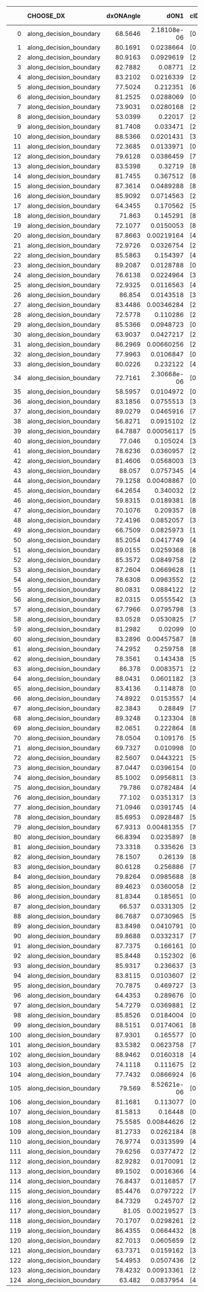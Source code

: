 |     | CHOOSE_DX               |   dxONAngle |        dON1 | cIDON1   |   dON_patch_1 |   nTON |         dON |   dxOFFAngle |       dOFF1 | cIDOFF1   |   dOFF_patch_1 |   nTOFF |        dOFF | SUCCESS   |   nExp |   dual_point_id |   subpoint_time_seconds |   total_execution_time |       logp |        dOFF/dON | Vote dOFF>dON   |
|----:|:------------------------|------------:|------------:|:---------|--------------:|-------:|------------:|-------------:|------------:|:----------|---------------:|--------:|------------:|:----------|-------:|----------------:|------------------------:|-----------------------:|-----------:|----------------:|:----------------|
|   0 | along_decision_boundary |     68.5646 | 2.18108e-06 | [0 8]    |   2.18108e-06 |      1 | 2.18108e-06 |      74.0737 | 0.171859    | [1 8]     |    0.171859    |       1 | 0.171859    | True      |      1 |               1 |                 2.22781 |                3.3777  |  0         | 78795.5         | True            |
|   1 | along_decision_boundary |     80.1691 | 0.0238664   | [0 4]    |   0.0238664   |      1 | 0.0238664   |      81.8979 | 0.116107    | [1 4]     |    0.116107    |       1 | 0.116107    | True      |      2 |               5 |                 1.50182 |                7.11552 | -0.5       |     4.86486     | True            |
|   2 | along_decision_boundary |     80.9163 | 0.0929619   | [2 6]    |   0.0929619   |      1 | 0.0929619   |      88.9018 | 0.106518    | [2 6]     |    0.106518    |       1 | 0.106518    | True      |      3 |               6 |                 2.15294 |                9.33233 | -1         |     1.14582     | True            |
|   3 | along_decision_boundary |     82.7882 | 0.08771     | [2 3]    |   0.08771     |      1 | 0.08771     |      82.2219 | 0.0471164   | [2 3]     |    0.0471164   |       1 | 0.0471164   | False     |      4 |               7 |                 2.1579  |               11.5964  | -1.5       |     0.537184    | False           |
|   4 | along_decision_boundary |     83.2102 | 0.0216339   | [2 3]    |   0.0216339   |      1 | 0.0216339   |      81.8399 | 0.00123472  | [2 3]     |    0.00123472  |       1 | 0.00123472  | False     |      5 |               8 |                 1.10564 |               12.7441  | -0.5       |     0.0570735   | False           |
|   5 | along_decision_boundary |     77.5024 | 0.212351    | [6 7]    |   0.212351    |      1 | 0.212351    |      87.2064 | 0.0239155   | [6 7]     |    0.0239155   |       1 | 0.0239155   | False     |      6 |               9 |                 2.13523 |               14.9612  | -0.1       |     0.112623    | False           |
|   6 | along_decision_boundary |     81.2525 | 0.0288069   | [0 1]    |   0.0288069   |      1 | 0.0288069   |      85.8811 | 0.172427    | [0 1]     |    0.172427    |       1 | 0.172427    | True      |      7 |              10 |                 1.46108 |               16.4464  | -0         |     5.9856      | True            |
|   7 | along_decision_boundary |     73.9031 | 0.0280168   | [2 5]    |   0.0280168   |      1 | 0.0280168   |      82.1501 | 0.105248    | [2 5]     |    0.105248    |       1 | 0.105248    | True      |      8 |              11 |                 1.64035 |               18.1676  | -0.0714286 |     3.75659     | True            |
|   8 | along_decision_boundary |     53.0399 | 0.22017     | [2 6]    |   0.22017     |      1 | 0.22017     |      76.9721 | 0.000168531 | [2 6]     |    0.000168531 |       1 | 0.000168531 | False     |      9 |              12 |                 1.41882 |               19.7053  | -0.25      |     0.00076546  | False           |
|   9 | along_decision_boundary |     81.7408 | 0.033471    | [2 8]    |   0.033471    |      1 | 0.033471    |      82.4558 | 0.0421353   | [2 8]     |    0.0421353   |       1 | 0.0421353   | True      |     10 |              13 |                 1.1589  |               21.0579  | -0.0555556 |     1.25886     | True            |
|  10 | along_decision_boundary |     88.5366 | 0.0201431   | [3 6]    |   0.0201431   |      1 | 0.0201431   |      82.5578 | 0.348609    | [3 6]     |    0.348609    |       1 | 0.348609    | True      |     11 |              14 |                 3.38739 |               24.7707  | -0.2       |    17.3067      | True            |
|  11 | along_decision_boundary |     72.3685 | 0.0133971   | [0 8]    |   0.0133971   |      1 | 0.0133971   |      74.5097 | 0.00476724  | [1 8]     |    0.00476724  |       1 | 0.00476724  | False     |     12 |              15 |                 1.63243 |               26.4523  | -0.409091  |     0.35584     | False           |
|  12 | along_decision_boundary |     79.6128 | 0.0386459   | [7 9]    |   0.0386459   |      1 | 0.0386459   |      85.898  | 0.0785568   | [7 9]     |    0.0785568   |       1 | 0.0785568   | True      |     13 |              16 |                 1.42956 |               27.971   | -0.166667  |     2.03273     | True            |
|  13 | along_decision_boundary |     83.5398 | 0.32719     | [8 9]    |   0.32719     |      1 | 0.32719     |      76.1184 | 0.273541    | [8 9]     |    0.273541    |       1 | 0.273541    | False     |     14 |              17 |                 2.87105 |               30.9578  | -0.346154  |     0.836029    | False           |
|  14 | along_decision_boundary |     81.7455 | 0.367512    | [8 9]    |   0.367512    |      1 | 0.367512    |      85.3781 | 0.207521    | [8 9]     |    0.207521    |       1 | 0.207521    | False     |     15 |              18 |                 2.37695 |               33.4086  | -0.142857  |     0.564665    | False           |
|  15 | along_decision_boundary |     87.3614 | 0.0489288   | [8 9]    |   0.0489288   |      1 | 0.0489288   |      88.6817 | 0.198771    | [8 9]     |    0.198771    |       1 | 0.198771    | True      |     16 |              19 |                 1.30891 |               34.8602  | -0.0333333 |     4.06244     | True            |
|  16 | along_decision_boundary |     85.9092 | 0.0714563   | [2 4]    |   0.0714563   |      1 | 0.0714563   |      84.9288 | 0.0222588   | [2 4]     |    0.0222588   |       1 | 0.0222588   | False     |     17 |              21 |                 1.97018 |               36.9941  | -0.125     |     0.311502    | False           |
|  17 | along_decision_boundary |     64.3455 | 0.170562    | [5 8]    |   0.170562    |      1 | 0.170562    |      77.3001 | 0.209327    | [5 8]     |    0.209327    |       1 | 0.209327    | True      |     18 |              22 |                 2.01372 |               39.0775  | -0.0294118 |     1.22728     | True            |
|  18 | along_decision_boundary |     71.863  | 0.145291    | [8 9]    |   0.145291    |      1 | 0.145291    |      69.755  | 0.00879396  | [8 9]     |    0.00879396  |       1 | 0.00879396  | False     |     19 |              23 |                 1.9241  |               41.0965  | -0.111111  |     0.0605267   | False           |
|  19 | along_decision_boundary |     72.1077 | 0.0150053   | [8 9]    |   0.0150053   |      1 | 0.0150053   |      82.6068 | 0.0222074   | [8 9]     |    0.0222074   |       1 | 0.0222074   | True      |     20 |              24 |                 1.16195 |               42.2734  | -0.0263158 |     1.47997     | True            |
|  20 | along_decision_boundary |     87.8663 | 0.00219164  | [4 6]    |   0.00219164  |      1 | 0.00219164  |      83.4094 | 0.00831751  | [4 6]     |    0.00831751  |       1 | 0.00831751  | True      |     21 |              25 |                 1.36931 |               43.7616  | -0.1       |     3.79512     | True            |
|  21 | along_decision_boundary |     72.9726 | 0.0326754   | [2 4]    |   0.0326754   |      1 | 0.0326754   |      78.8364 | 0.127432    | [2 4]     |    0.127432    |       1 | 0.127432    | True      |     22 |              26 |                 1.42556 |               45.3116  | -0.214286  |     3.89995     | True            |
|  22 | along_decision_boundary |     85.5863 | 0.154397    | [4 7]    |   0.154397    |      1 | 0.154397    |      85.2159 | 0.121315    | [4 7]     |    0.121315    |       1 | 0.121315    | False     |     23 |              27 |                 1.879   |               47.2974  | -0.363636  |     0.785738    | False           |
|  23 | along_decision_boundary |     89.2087 | 0.0128788   | [0 4]    |   0.0128788   |      1 | 0.0128788   |      75.5342 | 2.43349e-06 | [0 4]     |    2.43349e-06 |       1 | 2.43349e-06 | False     |     24 |              28 |                 1.44071 |               48.8111  | -0.195652  |     0.000188953 | False           |
|  24 | along_decision_boundary |     76.6138 | 0.0224964   | [3 4]    |   0.0224964   |      1 | 0.0224964   |      86.2532 | 0.00604418  | [3 4]     |    0.00604418  |       1 | 0.00604418  | False     |     25 |              29 |                 1.28379 |               50.1539  | -0.0833333 |     0.268674    | False           |
|  25 | along_decision_boundary |     72.9325 | 0.0116563   | [4 5]    |   0.0116563   |      1 | 0.0116563   |      73.9479 | 0.00521691  | [4 5]     |    0.00521691  |       1 | 0.00521691  | False     |     26 |              30 |                 1.20707 |               51.4068  | -0.02      |     0.447562    | False           |
|  26 | along_decision_boundary |     86.854  | 0.0143518   | [3 5]    |   0.0143518   |      1 | 0.0143518   |      81.826  | 0.0173227   | [3 5]     |    0.0173227   |       1 | 0.0173227   | True      |     27 |              31 |                 1.26503 |               52.7087  | -0         |     1.20701     | True            |
|  27 | along_decision_boundary |     83.4486 | 0.00346284  | [2 4]    |   0.00346284  |      1 | 0.00346284  |      88.3121 | 0.141424    | [2 4]     |    0.141424    |       1 | 0.141424    | True      |     28 |              32 |                 1.99793 |               54.8504  | -0.0185185 |    40.8405      | True            |
|  28 | along_decision_boundary |     72.5778 | 0.110286    | [2 5]    |   0.110286    |      1 | 0.110286    |      79.2281 | 0.252822    | [2 5]     |    0.252822    |       1 | 0.252822    | True      |     29 |              33 |                 1.78847 |               56.6579  | -0.0714286 |     2.29241     | True            |
|  29 | along_decision_boundary |     85.5366 | 0.0948723   | [0 2]    |   0.0948723   |      1 | 0.0948723   |      88.8425 | 0.0580528   | [1 2]     |    0.0580528   |       1 | 0.0580528   | False     |     30 |              35 |                 1.18038 |               58.1028  | -0.155172  |     0.611904    | False           |
|  30 | along_decision_boundary |     63.9037 | 0.0427217   | [2 8]    |   0.0427217   |      1 | 0.0427217   |      66.6071 | 0.00117712  | [2 8]     |    0.00117712  |       1 | 0.00117712  | False     |     31 |              36 |                 1.4589  |               59.6266  | -0.0666667 |     0.0275531   | False           |
|  31 | along_decision_boundary |     86.2969 | 0.00660256  | [2 7]    |   0.00660256  |      1 | 0.00660256  |      82.4225 | 0.752984    | [2 7]     |    0.752984    |       1 | 0.752984    | True      |     32 |              37 |                 2.16487 |               61.9091  | -0.016129  |   114.044       | True            |
|  32 | along_decision_boundary |     77.9963 | 0.0106847   | [0 9]    |   0.0106847   |      1 | 0.0106847   |      83.6091 | 0.00986768  | [1 9]     |    0.00986768  |       1 | 0.00986768  | False     |     33 |              38 |                 1.31514 |               63.3379  | -0.0625    |     0.923536    | False           |
|  33 | along_decision_boundary |     80.0226 | 0.232122    | [4 8]    |   0.232122    |      1 | 0.232122    |      85.6596 | 0.141863    | [4 8]     |    0.141863    |       1 | 0.141863    | False     |     34 |              39 |                 2.05367 |               65.4767  | -0.0151515 |     0.611157    | False           |
|  34 | along_decision_boundary |     72.7161 | 2.30668e-06 | [0 9]    |   2.30668e-06 |      1 | 2.30668e-06 |      78.2039 | 0.159987    | [0 9]     |    0.159987    |       1 | 0.159987    | True      |     35 |              40 |                 1.55383 |               67.1002  | -0         | 69358           | True            |
|  35 | along_decision_boundary |     58.5957 | 0.0104972   | [0 3]    |   0.0104972   |      1 | 0.0104972   |      87.9238 | 0.035925    | [1 3]     |    0.035925    |       1 | 0.035925    | True      |     36 |              41 |                 1.4654  |               68.6903  | -0.0142857 |     3.42235     | True            |
|  36 | along_decision_boundary |     83.1856 | 0.0755513   | [3 5]    |   0.0755513   |      1 | 0.0755513   |      81.2699 | 0.135768    | [3 5]     |    0.135768    |       1 | 0.135768    | True      |     37 |              42 |                 2.50968 |               71.2978  | -0.0555556 |     1.79703     | True            |
|  37 | along_decision_boundary |     89.0279 | 0.0465916   | [7 9]    |   0.0465916   |      1 | 0.0465916   |      87.0979 | 0.181382    | [7 9]     |    0.181382    |       1 | 0.181382    | True      |     38 |              43 |                 1.57024 |               72.964   | -0.121622  |     3.89302     | True            |
|  38 | along_decision_boundary |     56.8271 | 0.0915102   | [2 7]    |   0.0915102   |      1 | 0.0915102   |      64.0061 | 0.116315    | [2 7]     |    0.116315    |       1 | 0.116315    | True      |     39 |              44 |                 1.66644 |               74.7231  | -0.210526  |     1.27106     | True            |
|  39 | along_decision_boundary |     84.7887 | 0.00056117  | [5 7]    |   0.00056117  |      1 | 0.00056117  |      81.161  | 0.0493306   | [5 7]     |    0.0493306   |       1 | 0.0493306   | True      |     40 |              48 |                 1.22234 |               81.3451  | -0.320513  |    87.9066      | True            |
|  40 | along_decision_boundary |     77.046  | 0.105024    | [3 5]    |   0.105024    |      1 | 0.105024    |      80.812  | 0.132946    | [3 5]     |    0.132946    |       1 | 0.132946    | True      |     41 |              49 |                 2.79052 |               84.2323  | -0.45      |     1.26587     | True            |
|  41 | along_decision_boundary |     78.6236 | 0.0360957   | [2 4]    |   0.0360957   |      1 | 0.0360957   |      76.8987 | 0.047925    | [2 4]     |    0.047925    |       1 | 0.047925    | True      |     42 |              53 |                 1.79629 |               86.4399  | -0.597561  |     1.32772     | True            |
|  42 | along_decision_boundary |     81.4606 | 0.0568003   | [3 5]    |   0.0568003   |      1 | 0.0568003   |      88.7507 | 0.0899268   | [3 5]     |    0.0899268   |       1 | 0.0899268   | True      |     43 |              54 |                 2.39026 |               88.933   | -0.761905  |     1.58321     | True            |
|  43 | along_decision_boundary |     88.057  | 0.0757345   | [4 8]    |   0.0757345   |      1 | 0.0757345   |      79.4928 | 0.00397589  | [4 8]     |    0.00397589  |       1 | 0.00397589  | False     |     44 |              55 |                 1.95515 |               90.9423  | -0.94186   |     0.0524978   | False           |
|  44 | along_decision_boundary |     79.1258 | 0.00408867  | [0 9]    |   0.00408867  |      1 | 0.00408867  |      89.9461 | 0.123472    | [1 9]     |    0.123472    |       1 | 0.123472    | True      |     45 |              56 |                 1.39017 |               92.3992  | -0.727273  |    30.1986      | True            |
|  45 | along_decision_boundary |     64.2654 | 0.340032    | [2 6]    |   0.340032    |      1 | 0.340032    |      76.5835 | 0.0934797   | [2 6]     |    0.0934797   |       1 | 0.0934797   | False     |     46 |              60 |                 1.79844 |               94.4796  | -0.9       |     0.274915    | False           |
|  46 | along_decision_boundary |     59.8315 | 0.0189381   | [8 9]    |   0.0189381   |      1 | 0.0189381   |      70.7644 | 0.145276    | [8 9]     |    0.145276    |       1 | 0.145276    | True      |     47 |              62 |                 2.32627 |               96.9844  | -0.695652  |     7.67113     | True            |
|  47 | along_decision_boundary |     70.1076 | 0.209357    | [8 9]    |   0.209357    |      1 | 0.209357    |      74.1887 | 0.054334    | [8 9]     |    0.054334    |       1 | 0.054334    | False     |     48 |              63 |                 1.47223 |               98.6364  | -0.861702  |     0.259528    | False           |
|  48 | along_decision_boundary |     72.4196 | 0.0852057   | [3 6]    |   0.0852057   |      1 | 0.0852057   |      86.4556 | 0.0643      | [3 6]     |    0.0643      |       1 | 0.0643      | False     |     49 |              64 |                 1.22741 |               99.9459  | -0.666667  |     0.754644    | False           |
|  49 | along_decision_boundary |     66.7509 | 0.0825973   | [1 9]    |   0.0825973   |      1 | 0.0825973   |      89.0859 | 0.0665772   | [0 9]     |    0.0665772   |       1 | 0.0665772   | False     |     50 |              65 |                 1.49006 |              101.547   | -0.5       |     0.806046    | False           |
|  50 | along_decision_boundary |     85.2054 | 0.0417749   | [4 8]    |   0.0417749   |      1 | 0.0417749   |      88.7782 | 0.105607    | [4 8]     |    0.105607    |       1 | 0.105607    | True      |     51 |              66 |                 1.21497 |              102.827   | -0.36      |     2.52799     | True            |
|  51 | along_decision_boundary |     89.0155 | 0.0259368   | [8 9]    |   0.0259368   |      1 | 0.0259368   |      83.8216 | 0.0298822   | [8 9]     |    0.0298822   |       1 | 0.0298822   | True      |     52 |              67 |                 1.49289 |              104.38    | -0.480392  |     1.15211     | True            |
|  52 | along_decision_boundary |     85.3572 | 0.0849758   | [2 4]    |   0.0849758   |      1 | 0.0849758   |      81.0323 | 0.249325    | [2 4]     |    0.249325    |       1 | 0.249325    | True      |     53 |              69 |                 3.79429 |              108.304   | -0.615385  |     2.93407     | True            |
|  53 | along_decision_boundary |     87.2604 | 0.0669628   | [1 8]    |   0.0669628   |      1 | 0.0669628   |      77.3453 | 6.6188e-06  | [0 8]     |    6.6188e-06  |       1 | 6.6188e-06  | False     |     54 |              70 |                 1.1699  |              109.64    | -0.764151  |     9.88429e-05 | False           |
|  54 | along_decision_boundary |     78.6308 | 0.0963552   | [2 3]    |   0.0963552   |      1 | 0.0963552   |      88.6046 | 0.179718    | [2 3]     |    0.179718    |       1 | 0.179718    | True      |     55 |              71 |                 1.47701 |              111.195   | -0.592593  |     1.86516     | True            |
|  55 | along_decision_boundary |     80.0831 | 0.0884122   | [2 4]    |   0.0884122   |      1 | 0.0884122   |      73.0431 | 0.0517294   | [2 4]     |    0.0517294   |       1 | 0.0517294   | False     |     56 |              72 |                 1.51278 |              112.846   | -0.736364  |     0.585093    | False           |
|  56 | along_decision_boundary |     82.0315 | 0.0555542   | [3 5]    |   0.0555542   |      1 | 0.0555542   |      81.4301 | 0.173976    | [3 5]     |    0.173976    |       1 | 0.173976    | True      |     57 |              74 |                 1.16947 |              114.11    | -0.571429  |     3.13165     | True            |
|  57 | along_decision_boundary |     67.7966 | 0.0795798   | [3 4]    |   0.0795798   |      1 | 0.0795798   |      77.486  | 0.149486    | [3 4]     |    0.149486    |       1 | 0.149486    | True      |     58 |              76 |                 1.19173 |              115.398   | -0.710526  |     1.87844     | True            |
|  58 | along_decision_boundary |     83.0528 | 0.0530825   | [7 9]    |   0.0530825   |      1 | 0.0530825   |      79.449  | 0.103362    | [7 9]     |    0.103362    |       1 | 0.103362    | True      |     59 |              77 |                 1.13759 |              116.623   | -0.862069  |     1.9472      | True            |
|  59 | along_decision_boundary |     81.2982 | 0.02099     | [0 1]    |   0.02099     |      1 | 0.02099     |      87.9302 | 0.0300876   | [0 1]     |    0.0300876   |       1 | 0.0300876   | True      |     60 |              78 |                 1.56688 |              118.259   | -1.02542   |     1.43342     | True            |
|  60 | along_decision_boundary |     83.2896 | 0.00457587  | [8 9]    |   0.00457587  |      1 | 0.00457587  |      87.0531 | 0.113392    | [8 9]     |    0.113392    |       1 | 0.113392    | True      |     61 |              79 |                 1.45775 |              119.781   | -1.2       |    24.7804      | True            |
|  61 | along_decision_boundary |     74.2952 | 0.259758    | [8 9]    |   0.259758    |      1 | 0.259758    |      70.1503 | 0.00779884  | [8 9]     |    0.00779884  |       1 | 0.00779884  | False     |     62 |              81 |                 5.11262 |              125.462   | -1.38525   |     0.0300235   | False           |
|  62 | along_decision_boundary |     78.3561 | 0.143438    | [5 9]    |   0.143438    |      1 | 0.143438    |      75.5149 | 0.194152    | [5 9]     |    0.194152    |       1 | 0.194152    | True      |     63 |              82 |                 3.50244 |              129.109   | -1.16129   |     1.35356     | True            |
|  63 | along_decision_boundary |     86.378  | 0.0083571   | [2 5]    |   0.0083571   |      1 | 0.0083571   |      83.0797 | 0.0284429   | [2 5]     |    0.0284429   |       1 | 0.0284429   | True      |     64 |              83 |                 1.28257 |              130.467   | -1.34127   |     3.40344     | True            |
|  64 | along_decision_boundary |     88.0431 | 0.0601182   | [3 8]    |   0.0601182   |      1 | 0.0601182   |      86.6875 | 0.0197909   | [3 8]     |    0.0197909   |       1 | 0.0197909   | False     |     65 |              84 |                 1.5689  |              132.125   | -1.53125   |     0.3292      | False           |
|  65 | along_decision_boundary |     83.4136 | 0.114878    | [0 1]    |   0.114878    |      1 | 0.114878    |      87.0088 | 0.14724     | [0 1]     |    0.14724     |       1 | 0.14724     | True      |     66 |              85 |                 1.42724 |              133.668   | -1.3       |     1.28171     | True            |
|  66 | along_decision_boundary |     74.8922 | 0.0153557   | [4 5]    |   0.0153557   |      1 | 0.0153557   |      88.9931 | 0.0219007   | [4 5]     |    0.0219007   |       1 | 0.0219007   | True      |     67 |              86 |                 1.23978 |              134.991   | -1.48485   |     1.42623     | True            |
|  67 | along_decision_boundary |     82.3843 | 0.28849     | [7 8]    |   0.28849     |      1 | 0.28849     |      76.8199 | 0.337598    | [7 8]     |    0.337598    |       1 | 0.337598    | True      |     68 |              87 |                 2.73959 |              137.778   | -1.6791    |     1.17022     | True            |
|  68 | along_decision_boundary |     89.3248 | 0.123304    | [8 9]    |   0.123304    |      1 | 0.123304    |      87.6925 | 0.0397583   | [8 9]     |    0.0397583   |       1 | 0.0397583   | False     |     69 |              89 |                 1.51389 |              139.492   | -1.88235   |     0.322442    | False           |
|  69 | along_decision_boundary |     82.0651 | 0.222864    | [8 9]    |   0.222864    |      1 | 0.222864    |      73.6394 | 0.0634218   | [8 9]     |    0.0634218   |       1 | 0.0634218   | False     |     70 |              90 |                 2.39604 |              141.95    | -1.63043   |     0.284577    | False           |
|  70 | along_decision_boundary |     78.0504 | 0.109176    | [5 9]    |   0.109176    |      1 | 0.109176    |      86.6438 | 0.023476    | [5 9]     |    0.023476    |       1 | 0.023476    | False     |     71 |              91 |                 1.96849 |              143.95    | -1.4       |     0.215029    | False           |
|  71 | along_decision_boundary |     69.7327 | 0.010998    | [0 8]    |   0.010998    |      1 | 0.010998    |      83.5806 | 0.0166585   | [1 8]     |    0.0166585   |       1 | 0.0166585   | True      |     72 |              92 |                 1.12851 |              145.211   | -1.19014   |     1.51469     | True            |
|  72 | along_decision_boundary |     82.5607 | 0.0443221   | [5 8]    |   0.0443221   |      1 | 0.0443221   |      84.3636 | 0.0358239   | [5 8]     |    0.0358239   |       1 | 0.0358239   | False     |     73 |              93 |                 1.19578 |              146.492   | -1.36111   |     0.808263    | False           |
|  73 | along_decision_boundary |     87.0447 | 0.0396154   | [0 1]    |   0.0396154   |      1 | 0.0396154   |      84.4001 | 0.00365195  | [0 1]     |    0.00365195  |       1 | 0.00365195  | False     |     74 |              96 |                 1.60851 |              150.303   | -1.15753   |     0.0921852   | False           |
|  74 | along_decision_boundary |     85.1002 | 0.0956811   | [3 7]    |   0.0956811   |      1 | 0.0956811   |      71.9577 | 0.0504187   | [3 7]     |    0.0504187   |       1 | 0.0504187   | False     |     75 |              99 |                 1.58716 |              154.557   | -0.972973  |     0.526946    | False           |
|  75 | along_decision_boundary |     79.786  | 0.0782484   | [4 8]    |   0.0782484   |      1 | 0.0782484   |      73.2298 | 0.239704    | [4 8]     |    0.239704    |       1 | 0.239704    | True      |     76 |             100 |                 2.48673 |              157.193   | -0.806667  |     3.06337     | True            |
|  76 | along_decision_boundary |     77.102  | 0.0351317   | [3 4]    |   0.0351317   |      1 | 0.0351317   |      87.8364 | 0.0145203   | [3 4]     |    0.0145203   |       1 | 0.0145203   | False     |     77 |             102 |                 1.66721 |              159.069   | -0.947368  |     0.413309    | False           |
|  77 | along_decision_boundary |     71.0946 | 0.0391745   | [4 8]    |   0.0391745   |      1 | 0.0391745   |      64.813  | 0.00202822  | [4 8]     |    0.00202822  |       1 | 0.00202822  | False     |     78 |             103 |                 1.28685 |              160.396   | -0.785714  |     0.051774    | False           |
|  78 | along_decision_boundary |     85.6953 | 0.0928487   | [5 7]    |   0.0928487   |      1 | 0.0928487   |      80.2003 | 0.192836    | [5 7]     |    0.192836    |       1 | 0.192836    | True      |     79 |             104 |                 1.66719 |              162.174   | -0.641026  |     2.07688     | True            |
|  79 | along_decision_boundary |     67.9313 | 0.00481355  | [7 9]    |   0.00481355  |      1 | 0.00481355  |      70.3826 | 0.235191    | [7 9]     |    0.235191    |       1 | 0.235191    | True      |     80 |             105 |                 2.24185 |              164.752   | -0.765823  |    48.8602      | True            |
|  80 | along_decision_boundary |     66.8394 | 0.0235897   | [8 9]    |   0.0235897   |      1 | 0.0235897   |      74.8238 | 0.115347    | [8 9]     |    0.115347    |       1 | 0.115347    | True      |     81 |             106 |                 1.89139 |              166.794   | -0.9       |     4.88972     | True            |
|  81 | along_decision_boundary |     73.3318 | 0.335626    | [3 8]    |   0.335626    |      1 | 0.335626    |      76.5693 | 0.00958539  | [3 8]     |    0.00958539  |       1 | 0.00958539  | False     |     82 |             108 |                 1.55442 |              168.514   | -1.04321   |     0.0285597   | False           |
|  82 | along_decision_boundary |     78.1507 | 0.26139     | [8 9]    |   0.26139     |      1 | 0.26139     |      74.863  | 0.0213353   | [8 9]     |    0.0213353   |       1 | 0.0213353   | False     |     83 |             109 |                 2.60559 |              171.214   | -0.878049  |     0.0816222   | False           |
|  83 | along_decision_boundary |     80.6128 | 0.256886    | [7 9]    |   0.256886    |      1 | 0.256886    |      80.7883 | 0.0907882   | [7 9]     |    0.0907882   |       1 | 0.0907882   | False     |     84 |             111 |                 2.20865 |              173.843   | -0.728916  |     0.353418    | False           |
|  84 | along_decision_boundary |     79.8264 | 0.0985688   | [8 9]    |   0.0985688   |      1 | 0.0985688   |      83.486  | 0.0249956   | [8 9]     |    0.0249956   |       1 | 0.0249956   | False     |     85 |             113 |                 1.20137 |              175.14    | -0.595238  |     0.253585    | False           |
|  85 | along_decision_boundary |     89.4623 | 0.0360058   | [2 7]    |   0.0360058   |      1 | 0.0360058   |      84.9737 | 0.0583313   | [2 7]     |    0.0583313   |       1 | 0.0583313   | True      |     86 |             116 |                 1.96884 |              177.517   | -0.476471  |     1.62006     | True            |
|  86 | along_decision_boundary |     81.8344 | 0.185651    | [0 1]    |   0.185651    |      1 | 0.185651    |      75.1571 | 0.0360223   | [0 1]     |    0.0360223   |       1 | 0.0360223   | False     |     87 |             117 |                 1.50026 |              179.218   | -0.581395  |     0.194033    | False           |
|  87 | along_decision_boundary |     66.537  | 0.0331305   | [2 6]    |   0.0331305   |      1 | 0.0331305   |      77.6897 | 0.0333145   | [2 6]     |    0.0333145   |       1 | 0.0333145   | True      |     88 |             118 |                 1.50093 |              180.887   | -0.465517  |     1.00555     | True            |
|  88 | along_decision_boundary |     86.7687 | 0.0730965   | [5 7]    |   0.0730965   |      1 | 0.0730965   |      84.8579 | 0.0311031   | [5 7]     |    0.0311031   |       1 | 0.0311031   | False     |     89 |             119 |                 1.49553 |              182.574   | -0.568182  |     0.425507    | False           |
|  89 | along_decision_boundary |     83.8498 | 0.0410791   | [0 9]    |   0.0410791   |      1 | 0.0410791   |      83.0472 | 0.127806    | [1 9]     |    0.127806    |       1 | 0.127806    | True      |     90 |             120 |                 1.23735 |              183.836   | -0.455056  |     3.11122     | True            |
|  90 | along_decision_boundary |     89.8688 | 0.0332317   | [7 9]    |   0.0332317   |      1 | 0.0332317   |      87.3439 | 0.138077    | [7 9]     |    0.138077    |       1 | 0.138077    | True      |     91 |             121 |                 2.00749 |              185.907   | -0.555556  |     4.15496     | True            |
|  91 | along_decision_boundary |     87.7375 | 0.166161    | [0 8]    |   0.166161    |      1 | 0.166161    |      78.2204 | 0.050064    | [1 8]     |    0.050064    |       1 | 0.050064    | False     |     92 |             123 |                 3.14495 |              189.529   | -0.664835  |     0.301298    | False           |
|  92 | along_decision_boundary |     85.8448 | 0.152302    | [6 7]    |   0.152302    |      1 | 0.152302    |      86.4313 | 0.0872727   | [6 7]     |    0.0872727   |       1 | 0.0872727   | False     |     93 |             124 |                 2.30598 |              191.959   | -0.543478  |     0.573024    | False           |
|  93 | along_decision_boundary |     85.9317 | 0.236637    | [3 7]    |   0.236637    |      1 | 0.236637    |      80.8434 | 0.034879    | [3 7]     |    0.034879    |       1 | 0.034879    | False     |     94 |             125 |                 2.29079 |              194.295   | -0.435484  |     0.147395    | False           |
|  94 | along_decision_boundary |     83.8115 | 0.0103607   | [2 6]    |   0.0103607   |      1 | 0.0103607   |      89.0658 | 0.0640688   | [2 6]     |    0.0640688   |       1 | 0.0640688   | True      |     95 |             126 |                 1.54545 |              195.919   | -0.340426  |     6.18381     | True            |
|  95 | along_decision_boundary |     70.7875 | 0.469727    | [3 5]    |   0.469727    |      1 | 0.469727    |      72.2467 | 0.202248    | [3 5]     |    0.202248    |       1 | 0.202248    | False     |     96 |             127 |                 2.7523  |              198.919   | -0.426316  |     0.430565    | False           |
|  96 | along_decision_boundary |     64.4353 | 0.289676    | [0 3]    |   0.289676    |      1 | 0.289676    |      87.7476 | 0.15953     | [1 3]     |    0.15953     |       1 | 0.15953     | False     |     97 |             128 |                 2.41227 |              201.397   | -0.333333  |     0.55072     | False           |
|  97 | along_decision_boundary |     54.7279 | 0.0369881   | [2 4]    |   0.0369881   |      1 | 0.0369881   |      55.3356 | 0.0565129   | [2 4]     |    0.0565129   |       1 | 0.0565129   | True      |     98 |             130 |                 1.78013 |              203.311   | -0.252577  |     1.52787     | True            |
|  98 | along_decision_boundary |     85.8526 | 0.0184004   | [0 8]    |   0.0184004   |      1 | 0.0184004   |      86.0363 | 0.0014485   | [0 8]     |    0.0014485   |       1 | 0.0014485   | False     |     99 |             131 |                 1.2384  |              204.641   | -0.326531  |     0.0787212   | False           |
|  99 | along_decision_boundary |     88.5151 | 0.0174061   | [8 9]    |   0.0174061   |      1 | 0.0174061   |      88.9084 | 0.127874    | [8 9]     |    0.127874    |       1 | 0.127874    | True      |    100 |             132 |                 1.96635 |              206.751   | -0.247475  |     7.34649     | True            |
| 100 | along_decision_boundary |     87.9301 | 0.165577    | [0 1]    |   0.165577    |      1 | 0.165577    |      85.2939 | 0.162148    | [0 1]     |    0.162148    |       1 | 0.162148    | False     |    101 |             133 |                 2.08309 |              208.912   | -0.32      |     0.979286    | False           |
| 101 | along_decision_boundary |     83.5382 | 0.0623758   | [7 9]    |   0.0623758   |      1 | 0.0623758   |      84.2205 | 0.00162452  | [7 9]     |    0.00162452  |       1 | 0.00162452  | False     |    102 |             134 |                 1.5383  |              210.567   | -0.242574  |     0.0260441   | False           |
| 102 | along_decision_boundary |     88.9462 | 0.0160318   | [4 8]    |   0.0160318   |      1 | 0.0160318   |      82.2327 | 0.104551    | [4 8]     |    0.104551    |       1 | 0.104551    | True      |    103 |             135 |                 1.9642  |              212.643   | -0.176471  |     6.52148     | True            |
| 103 | along_decision_boundary |     74.1118 | 0.111675    | [2 4]    |   0.111675    |      1 | 0.111675    |      83.0717 | 0.0748535   | [2 4]     |    0.0748535   |       1 | 0.0748535   | False     |    104 |             136 |                 2.53005 |              215.274   | -0.237864  |     0.670279    | False           |
| 104 | along_decision_boundary |     77.7432 | 0.0866924   | [6 9]    |   0.0866924   |      1 | 0.0866924   |      88.9294 | 0.0176609   | [6 9]     |    0.0176609   |       1 | 0.0176609   | False     |    105 |             137 |                 1.90524 |              217.231   | -0.173077  |     0.203719    | False           |
| 105 | along_decision_boundary |     79.569  | 8.52621e-06 | [0 4]    |   8.52621e-06 |      1 | 8.52621e-06 |      78.9762 | 0.502134    | [1 4]     |    0.502134    |       1 | 0.502134    | True      |    106 |             138 |                 1.96132 |              219.412   | -0.119048  | 58892.9         | True            |
| 106 | along_decision_boundary |     81.1681 | 0.113077    | [0 2]    |   0.113077    |      1 | 0.113077    |      77.5166 | 0.00012125  | [1 2]     |    0.00012125  |       1 | 0.00012125  | False     |    107 |             139 |                 1.25178 |              220.68    | -0.169811  |     0.00107228  | False           |
| 107 | along_decision_boundary |     81.5813 | 0.16448     | [0 9]    |   0.16448     |      1 | 0.16448     |      60.0141 | 0.115153    | [1 9]     |    0.115153    |       1 | 0.115153    | False     |    108 |             141 |                 2.9035  |              223.828   | -0.116822  |     0.700102    | False           |
| 108 | along_decision_boundary |     75.5585 | 0.00844626  | [2 4]    |   0.00844626  |      1 | 0.00844626  |      84.5681 | 0.0600685   | [2 4]     |    0.0600685   |       1 | 0.0600685   | True      |    109 |             142 |                 1.53224 |              225.439   | -0.0740741 |     7.11185     | True            |
| 109 | along_decision_boundary |     81.2733 | 0.0262184   | [8 9]    |   0.0262184   |      1 | 0.0262184   |      77.2945 | 0.0515881   | [8 9]     |    0.0515881   |       1 | 0.0515881   | True      |    110 |             143 |                 1.33732 |              226.785   | -0.114679  |     1.96763     | True            |
| 110 | along_decision_boundary |     76.9774 | 0.0313599   | [4 9]    |   0.0313599   |      1 | 0.0313599   |      82.0759 | 0.0948497   | [4 9]     |    0.0948497   |       1 | 0.0948497   | True      |    111 |             144 |                 2.35665 |              229.275   | -0.163636  |     3.02455     | True            |
| 111 | along_decision_boundary |     79.6256 | 0.0377472   | [2 9]    |   0.0377472   |      1 | 0.0377472   |      72.3885 | 0.0228694   | [2 9]     |    0.0228694   |       1 | 0.0228694   | False     |    112 |             150 |                 1.67392 |              231.649   | -0.220721  |     0.605856    | False           |
| 112 | along_decision_boundary |     82.9282 | 0.0170091   | [2 7]    |   0.0170091   |      1 | 0.0170091   |      89.8647 | 0.406151    | [2 7]     |    0.406151    |       1 | 0.406151    | True      |    113 |             151 |                 1.16549 |              232.925   | -0.160714  |    23.8785      | True            |
| 113 | along_decision_boundary |     89.1502 | 0.0016366   | [4 5]    |   0.0016366   |      1 | 0.0016366   |      85.1351 | 0.00642658  | [4 5]     |    0.00642658  |       1 | 0.00642658  | True      |    114 |             152 |                 1.3572  |              234.451   | -0.216814  |     3.92677     | True            |
| 114 | along_decision_boundary |     76.8437 | 0.0116857   | [7 9]    |   0.0116857   |      1 | 0.0116857   |      79.9425 | 0.332652    | [7 9]     |    0.332652    |       1 | 0.332652    | True      |    115 |             153 |                 2.08651 |              236.687   | -0.280702  |    28.4665      | True            |
| 115 | along_decision_boundary |     85.4476 | 0.0797222   | [7 8]    |   0.0797222   |      1 | 0.0797222   |      89.8398 | 0.0537419   | [7 8]     |    0.0537419   |       1 | 0.0537419   | False     |    116 |             154 |                 1.84281 |              238.665   | -0.352174  |     0.674115    | False           |
| 116 | along_decision_boundary |     84.7329 | 0.245707    | [2 7]    |   0.245707    |      1 | 0.245707    |      79.0603 | 0.066828    | [2 7]     |    0.066828    |       1 | 0.066828    | False     |    117 |             156 |                 1.23194 |              240.22    | -0.275862  |     0.271982    | False           |
| 117 | along_decision_boundary |     81.05   | 0.00219527  | [3 7]    |   0.00219527  |      1 | 0.00219527  |      77.1074 | 0.0338953   | [3 7]     |    0.0338953   |       1 | 0.0338953   | True      |    118 |             157 |                 1.48995 |              241.734   | -0.209402  |    15.4402      | True            |
| 118 | along_decision_boundary |     70.1707 | 0.0298261   | [2 3]    |   0.0298261   |      1 | 0.0298261   |      78.2663 | 0.022492    | [2 3]     |    0.022492    |       1 | 0.022492    | False     |    119 |             158 |                 1.34045 |              243.122   | -0.271186  |     0.754105    | False           |
| 119 | along_decision_boundary |     86.4355 | 0.0664432   | [8 9]    |   0.0664432   |      1 | 0.0664432   |      86.6547 | 0.141023    | [8 9]     |    0.141023    |       1 | 0.141023    | True      |    120 |             161 |                 3.77016 |              249.231   | -0.205882  |     2.12246     | True            |
| 120 | along_decision_boundary |     82.7013 | 0.0605659   | [2 8]    |   0.0605659   |      1 | 0.0605659   |      87.3507 | 0.0878735   | [2 8]     |    0.0878735   |       1 | 0.0878735   | True      |    121 |             162 |                 1.87758 |              251.176   | -0.266667  |     1.45087     | True            |
| 121 | along_decision_boundary |     63.7371 | 0.0159162   | [3 7]    |   0.0159162   |      1 | 0.0159162   |      68.3295 | 0.0971621   | [3 7]     |    0.0971621   |       1 | 0.0971621   | True      |    122 |             163 |                 1.19586 |              252.443   | -0.334711  |     6.10461     | True            |
| 122 | along_decision_boundary |     54.4953 | 0.0507436   | [2 6]    |   0.0507436   |      1 | 0.0507436   |      66.9949 | 0.0120238   | [2 6]     |    0.0120238   |       1 | 0.0120238   | False     |    123 |             164 |                 2.11065 |              254.635   | -0.409836  |     0.236952    | False           |
| 123 | along_decision_boundary |     78.4232 | 0.00913361  | [2 6]    |   0.00913361  |      1 | 0.00913361  |      65.4201 | 0.0448871   | [2 6]     |    0.0448871   |       1 | 0.0448871   | True      |    124 |             165 |                 1.90041 |              256.596   | -0.329268  |     4.91449     | True            |
| 124 | along_decision_boundary |     63.482  | 0.0837954   | [4 8]    |   0.0837954   |      1 | 0.0837954   |      79.5434 | 0.0588676   | [4 8]     |    0.0588676   |       1 | 0.0588676   | False     |    125 |             166 |                 1.37032 |              258.17    | -0.403226  |     0.702515    | False           |
